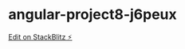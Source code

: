# angular-project8-j6peux

[Edit on StackBlitz ⚡️](https://stackblitz.com/edit/angular-project8-j6peux)